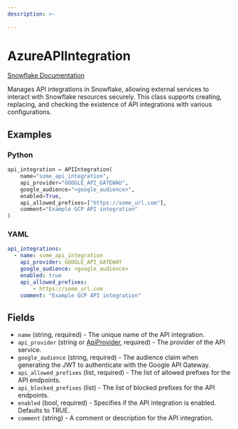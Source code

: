 ```yaml
---
description: >-
  
---
```


# AzureAPIIntegration

[Snowflake Documentation](https://docs.snowflake.com/en/sql-reference/sql/create-api-integration)

Manages API integrations in Snowflake, allowing external services to interact with Snowflake resources securely.
This class supports creating, replacing, and checking the existence of API integrations with various configurations.


## Examples

### Python

```python
api_integration = APIIntegration(
    name="some_api_integration",
    api_provider="GOOGLE_API_GATEWAU",
    google_audience="<google_audience>",
    enabled=True,
    api_allowed_prefixes=["https://some_url.com"],
    comment="Example GCP API integration"
)
```


### YAML

```yaml
api_integrations:
  - name: some_api_integration
    api_provider: GOOGLE_API_GATEWAY
    google_audience: <google_audience>
    enabled: true
    api_allowed_prefixes:
        - https://some_url.com
    comment: "Example GCP API integration"
```


## Fields

* `name` (string, required) - The unique name of the API integration.
* `api_provider` (string or [ApiProvider](api_provider.md), required) - The provider of the API service.
* `google_audience` (string, required) - The audience claim when generating the JWT to authenticate with the Google API Gateway.
* `api_allowed_prefixes` (list, required) - The list of allowed prefixes for the API endpoints.
* `api_blocked_prefixes` (list) - The list of blocked prefixes for the API endpoints.
* `enabled` (bool, required) - Specifies if the API integration is enabled. Defaults to TRUE.
* `comment` (string) - A comment or description for the API integration.


